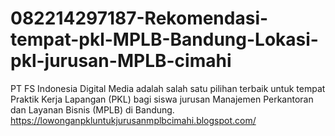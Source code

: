 # 082214297187-Rekomendasi-tempat-pkl-MPLB-Bandung-Lokasi-pkl-jurusan-MPLB-cimahi
PT FS Indonesia Digital Media adalah salah satu pilihan terbaik untuk tempat Praktik Kerja Lapangan (PKL) bagi siswa jurusan Manajemen Perkantoran dan Layanan Bisnis (MPLB) di Bandung. https://lowonganpkluntukjurusanmplbcimahi.blogspot.com/
